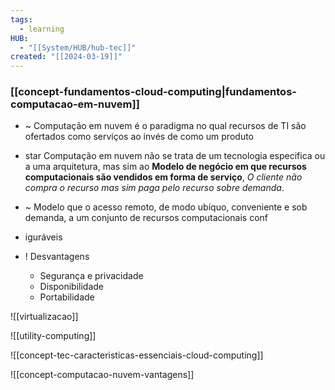 ```yaml
---
tags:
  - learning
HUB:
  - "[[System/HUB/hub-tec]]"
created: "[[2024-03-19]]"
---
```

### [[concept-fundamentos-cloud-computing|fundamentos-computacao-em-nuvem]]

- ~ Computação em nuvem é o paradigma no qual recursos de TI são ofertados como serviços ao invés de como um produto

- star Computação em nuvem não se trata de um tecnologia especifica ou a uma arquitetura, mas sim ao **Modelo de negócio em que recursos computacionais são vendidos em forma de serviço**, *O cliente não compra o recurso mas sim paga pelo recurso sobre demanda*.

- ~ Modelo que o acesso remoto, de modo ubíquo, conveniente e sob demanda, a um conjunto de recursos computacionais conf
- iguráveis
- ! Desvantagens 
	- Segurança e privacidade
	- Disponibilidade
	- Portabilidade

![[virtualizacao]]

![[utility-computing]]

![[concept-tec-caracteristicas-essenciais-cloud-computing]]

![[concept-computacao-nuvem-vantagens]]





